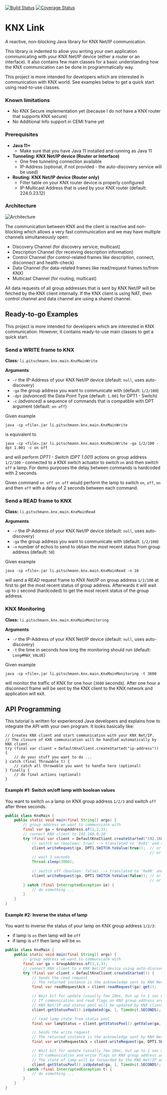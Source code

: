 [![Build Status](https://travis-ci.org/pitschr/knx-link.svg?branch=master)](https://travis-ci.org/pitschr/knx-link)
[![Coverage Status](https://coveralls.io/repos/github/pitschr/knx-link/badge.svg?branch=master)](https://coveralls.io/github/pitschr/knx-link?branch=master)

# KNX Link

A reactive, non-blocking Java library for KNX Net/IP communication.

This library is indented to allow you writing your own application communicating with your KNX Net/IP device 
(either a router or an interface). It also contains few main classes for a basic understanding how the KNX 
communication can be done in programmatically way.

This project is more intended for developers which are interested in communication with KNX world. 
See examples below to get a quick start using read-to-use classes.

### Known limitations

* No KNX Secure implementation yet (because I do not have a KNX router that supports KNX secure)
* No Additional Info support in CEMI frame yet
 
### Prerequisites

* **Java 11+**
  * Make sure that you have Java 11 installed and running as Java 11
* **Tunneling: KNX Net/IP device (Router or Interface)**
  * One free tunneling connection available
  * IP-Address (optional, if not provided - the auto-discovery service will be used)
* **Routing: KNX Net/IP device (Router only)**
  * Filter table on your KNX router device is properly configured
  * IP-Multicast Address that is used by your KNX router (default: 224.0.23.12)

### Architecture

![Architecture](./assets/readme_architecture.png)

The communication between KNX and the client is reactive and non-blocking which allows a very fast communication 
and we may have multiple channels simultaneously open: 
* Discovery Channel (for discovery service; multicast)
* Description Channel (for receiving description information)
* Control Channel (for control-related frames like description, connect, disconnect and health-check)
* Data Channel (for data-related frames like read/request frames to/from KNX)
* Multicast Channel (for routing; multicast)

All data requests of all group addresses that is sent by KNX Net/IP will be fetched by the KNX client internally. 
If the KNX client is using NAT, then control channel and data channel are using a shared channel. 


## Ready-to-go Examples

This project is more intended for developers which are interested in KNX communication. 
However, it contains ready-to-use main classes to get a quick start.

### Send a WRITE frame to KNX

**Class:** ``li.pitschmann.knx.main.KnxMainWrite``

**Arguments**
* ``-r`` the IP-Address of your KNX Net/IP device (default: ``null``, uses auto-discovery) 
* ``-ga`` the group address you want to communicate with (default: ``1/2/100``)
* ``-dpt`` *(advanced)* the Data Point Type (default: ``1.001`` for DPT1 - Switch)
* ``-c`` *(advanced)* a sequence of commands that is compatible with DPT argument (default: ``on off``)

Given example
````
java -cp <file>.jar li.pitschmann.knx.main.KnxMainWrite
````
is equivalent to
````
java -cp <file>.jar li.pitschmann.knx.main.KnxMainWrite -ga 1/2/100 -dpt 1.001 -c on off
````

and will perform *DPT1 - Switch (DPT 1.001)* actions on group address ``1/2/100`` - connected to a 
KNX switch actuator to switch ``on`` and then switch ``off`` a lamp. For demo purposes the delay 
between commands is hardcoded with 2 seconds.

Given command ``on off on off`` would perform the lamp to switch ``on``, ``off``, ``on`` and then 
``off`` with a delay of 2 seconds between each command.
 
### Send a READ frame to KNX

**Class:** ``li.pitschmann.knx.main.KnxMainRead``

**Arguments**
* ``-r`` the IP-Address of your KNX Net/IP device (default: ``null``, uses auto-discovery) 
* ``-ga`` the group address you want to communicate with (default: ``1/2/100``)
* ``-n`` number of echos to send to obtain the most recent status from group address (default: ``50``)

Given example
````
java -cp <file>.jar li.pitschmann.knx.main.KnxMainRead -n 10
````
 will send a *READ* request frame to KNX Net/IP on group address ``1/2/100`` at first to get the 
 most recent status of group address. Afterwards it will wait up to ``1`` second (hardcoded)
 to get the most recent status of the group address. 

### KNX Monitoring

**Class:** ``li.pitschmann.knx.main.KnxMainMonitoring``

**Arguments**
* ``-r`` the IP-Address of your KNX Net/IP device (default: ``null``, uses auto-discovery) 
* ``-t`` the time in seconds how long the monitoring should run (default: ``Long#MAX_VALUE``)

Given example
````
java -cp <file>.jar li.pitschmann.knx.main.KnxMainMonitoring -t 3600
````
will monitor the traffic of KNX for one hour (``3600`` seconds). After one hour a disconnect 
frame will be sent by the KNX client to the KNX network and application will exit.

## API Programming

This tutorial is written for experienced Java developers and explains how to integrate the API with your
own program. It looks basically like:

````
// Creates KNX client and start communication with your KNX Net/IP.
// The closure of KXN communication will be handled automatically by KNX client.
try (final var client = DefaultKnxClient.createStarted("ip-address")) {
    // do your stuff you want to do ...
} catch (final Throwable t) {
    // catch all throwable you want to handle here (optional)
} finally {
    // do final actions (optional)
}
````

#### Example #1: Switch on/off lamp with boolean values
You want to switch ``on`` a lamp on KNX group address ``1/2/3`` and switch ``off`` after three seconds. 

````java
public class KnxMain {    
    public static void main(final String[] args) {    
        // group address we want to communicate with
        final var ga = GroupAddress.of(1,2,3);
        // connect KNX client to 192.168.0.10
        try (final var client = DefaultKnxClient.createStarted("192.168.0.10")) {   
            // switch on (boolean: true) --> translated to '0x01' and sent to KNX Net/IP device
            client.writeRequest(ga, DPT1.SWITCH.toValue(true));  // or DPT1.SWITCH.toValue((byte)0x01)
                                                                 // or DPT1.SWITCH.toValue("on")
            // wait 3 seconds
            Thread.sleep(3000);
            
            // switch off (boolean: false) --> translated to '0x00' and sent to KNX Net/IP device
            client.writeRequest(ga, DPT1.SWITCH.toValue(false)); // or DPT1.SWITCH.toValue((byte)0x00)
                                                                 // or DPT1.SWITCH.toValue("off")
        } catch (final InterruptedException ie) {
            // do something ...
        }
    }
}
````

#### Example #2: Inverse the status of lamp
You want to inverse the status of your lamp on KNX group address ``1/2/3``:
* if lamp is ``on`` then lamp will be ``off``
* if lamp is ``off`` then lamp will be ``on``
 
````java
public class KnxMain {    
    public static void main(final String[] args) {    
        // group address we want to communicate with
        final var ga = GroupAddress.of(1,2,3);
        // connect KNX client to a KNX Net/IP device using auto-discovery (no-arg, null or empty)
        try (final var client = DefaultKnxClient.createStarted()) {  
            // Sends the read request
            // The returned instance is the acknowledge sent by KNX Net/IP indicating that read request was received
            final var readRequestAck = client.readRequest(ga).get();

            // Wait bit for update (usually few 10ms, but up to 1 sec max)
            // If communication and read flags on KNX group address are set the state of lamp will be forwarded by the
            // KNX Net/IP and status pool will be updated by KNX client with the actual lamp status
            client.getStatusPool().isUpdated(ga, 1, TimeUnit.SECONDS);

            // read lamp state from status pool
            final var lampStatus = client.getStatusPool().getValue(ga, DPT1.SWITCH).getBooleanValue();

            // Sends the write request
            // The returned instance is the acknowledge sent by KNX Net/IP indicating that write request was received
            final var writeRequestAck = client.writeRequest(ga, DPT1.SWITCH.toValue(!lampStatus)).get();

            // Wait bit for update (usually few 10ms, but up to 1 sec max)
            // If communication and write flags on KNX group address are set the state of lamp will be changed.
            // The state of lamp will be forwarded by the KNX Net/IP and status pool will be updated by KNX client
            client.getStatusPool().isUpdated(ga, 1, TimeUnit.SECONDS);
        } catch (final InterruptedException t) {
            // do something ...
        }
    }
}
````
